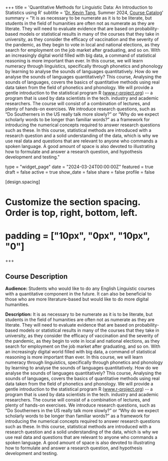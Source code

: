 +++
title = 'Quantitative Methods for Linguistic Data: An Introduction to Statistics using R'
subtitle = '[Dr. Kevin Tang](https://slam.phil.hhu.de/authors/kevin/), Summer 2024, [Course Catalog](https://lsf.hhu.de/qisserver/rds?state=verpublish&status=init&vmfile=no&publishid=233658&moduleCall=webInfo&publishConfFile=webInfo&publishSubDir=veranstaltung)'
summary = "It is as necessary to be numerate as it is to be literate, but students in the field of humanities are often not as numerate as they are literate. They will need to evaluate evidence that are based on probability-based models or statistical results in many of the courses that they take in university, as they consider the efficacy of vaccination and the severity of the pandemic, as they begin to vote in local and national elections, as they search for employment on the job market after graduating, and so on. With an increasingly digital world filled with big data, a command of statistical reasoning is more important than ever. In this course, we will learn numeracy through linguistics, specifically through phonetics and phonology by learning to analyse the sounds of languages quantitatively. How do we analyse the sounds of languages quantitatively? This course, Analysing the sounds of languages, covers the basics of quantitative methods using real data taken from the field of phonetics and phonology. We will provide a gentle introduction to the statistical program R (www.r-project.org) -- a program that is used by data scientists in the tech. industry and academic researchers. The course will consist of a combination of lectures, and plenty of hands-on exercises. We introduce research questions, such as “Do Southerners in the US really talk more slowly?” or “Why do we expect scholarly words to be longer than familiar words?” as a framework for introducing the numerical concepts required to answer research questions such as these. In this course, statistical methods are introduced with a research question and a solid understanding of the data, which is why we use real data and questions that are relevant to anyone who commands a spoken language. A good amount of space is also devoted to illustrating how to formulate and answer a research question, and hypothesis development and testing."

type = "widget_page"
date = "2024-03-24T00:00:00Z"
featured = true
draft = false
active = true
show_date = false
share = false
profile = false

[design.spacing]
  # Customize the section spacing. Order is top, right, bottom, left.
  # padding = ["10px", "0px", "10px", "0"]

+++

## Course Description

**Audience:** Students who would like to do any English Linguistic courses with a quantitative component in the future. It can also be beneficial to those who are more literature-based but would like to do more digital humanities.

**Description:** It is as necessary to be numerate as it is to be literate, but students in the field of humanities are often not as numerate as they are literate. They will need to evaluate evidence that are based on probability-based models or statistical results in many of the courses that they take in university, as they consider the efficacy of vaccination and the severity of the pandemic, as they begin to vote in local and national elections, as they search for employment on the job market after graduating, and so on. With an increasingly digital world filled with big data, a command of statistical reasoning is more important than ever. In this course, we will learn numeracy through linguistics, specifically through phonetics and phonology by learning to analyse the sounds of languages quantitatively. How do we analyse the sounds of languages quantitatively? This course, Analysing the sounds of languages, covers the basics of quantitative methods using real data taken from the field of phonetics and phonology. We will provide a gentle introduction to the statistical program R (www.r-project.org) -- a program that is used by data scientists in the tech. industry and academic researchers. The course will consist of a combination of lectures, and plenty of hands-on exercises. We introduce research questions, such as “Do Southerners in the US really talk more slowly?” or “Why do we expect scholarly words to be longer than familiar words?” as a framework for introducing the numerical concepts required to answer research questions such as these. In this course, statistical methods are introduced with a research question and a solid understanding of the data, which is why we use real data and questions that are relevant to anyone who commands a spoken language. A good amount of space is also devoted to illustrating how to formulate and answer a research question, and hypothesis development and testing.
